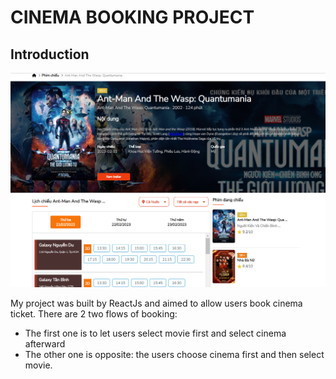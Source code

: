 # CINEMA BOOKING PROJECT

## Introduction

<img src="./Img/FilmInfoImg.png">

My project was built by ReactJs and aimed to allow users book cinema ticket. There are 2 two flows of booking:

- The first one is to let users select movie first and select cinema afterward
- The other one is opposite: the users choose cinema first and then select movie.
